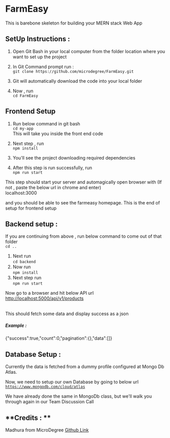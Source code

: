 # FarmEasy

This is barebone skeleton for building your MERN stack Web App 

## SetUp Instructions : 

1. Open Git Bash in your local computer from the folder location where you want to set up the project
2. In Git Command prompt run : <br/>
`git clone https://github.com/microdegree/FarmEasy.git`
      
3. Git will automatically download the code into your local folder
4. Now , run <br/>
`cd FarmEasy`

## Frontend Setup 
1. Run below command in git bash <br/>
`cd my-app`
<br/>This will take you inside the front end code

2. Next step , run <br/>
`npm install`
3. You'll see the project downloading required dependencies
4. After this step is run successfully, run <br/>
`npm run start`

This step should start your server and automagically open browser with (If not , paste the below url in chrome and enter)
<br/> localhost:3000

and you should be able to see the farmeasy homepage.
This is the end of setup for frontend setup

## Backend setup : 

If you are continuing from above , run below command to come out of that folder<br/>
`cd ..`

1. Next run<br/>`cd backend`
2. Now run<br/> `npm install`<br/>
3. Next step run <br/>`npm run start`

Now go to a browser and hit below API url
[http://localhost:5000/api/v1/products](http://localhost:5000/api/v1/products "http://localhost:5000/api/v1/products")

<br/>This should fetch some data and display success as a json
##### Example : 
{"success":true,"count":0,"pagination":{},"data":[]}

## Database Setup : 

Currently the data is fetched from a dummy profile configured at Mongo Db Atlas.

Now, we need to setup our own Database by going to below url<br/>
[`https://www.mongodb.com/cloud/atlas`](https://www.mongodb.com/cloud/atlas "`https://www.mongodb.com/cloud/atlas`")

We have already done the same in MongoDb class, but we'll walk you through again in our Team Discussion Call

## **Credits : ** <br/>

Madhura from MicroDegree [Github Link](https://github.com/MadhuKS-MKS/FarmEasy "Github Link")

